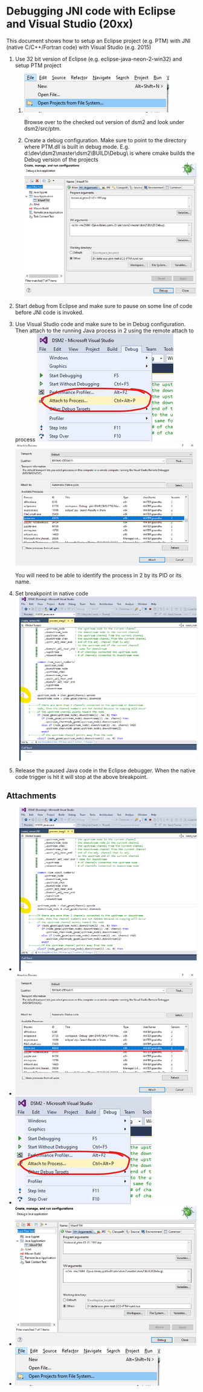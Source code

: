 # Debugging JNI code with Eclipse and Visual Studio (20xx)

This document shows how to setup an Eclipse project (e.g. PTM) with JNI
(native C/C++/Fortran code) with Visual Studio (e.g. 2015)

1. Use 32 bit version of Eclipse (e.g. eclipse-java-neon-2-win32) and
    setup PTM project
    1. ![image2020-11-10_13-14-39.png](../attachments/87228943/87228947.png)

        Browse over to the checked out version of dsm2 and look under
        dsm2/src/ptm.
    2. Create a debug configuration. Make sure to point to the
        directory where PTM.dll is built in debug mode. E.g.
        d:\dev\dsm2\master\dsm2\BUILD\Debug\\ is where cmake builds the
        Debug version of the projects
        ![image2020-11-10_13-16-30.png](../attachments/87228943/87228946.png)

2. Start debug from Eclipse and make sure to pause on some line of code
    before JNI code is invoked.

3. Use Visual Studio code and make sure to be in Debug configuration.
    Then attach to the running Java process in 2 using the remote attach
    to process
    ![image2020-11-10_13-22-32.png](../attachments/87228943/87228945.png)
    ![image2020-11-10_13-24-53.png](../attachments/87228943/87228944.png)

    You will need to be able to identify the process in 2 by its PID or
    its name.

4. Set breakpoint in native code
    ![image2020-11-10_13-26-14.png](../attachments/87228943/87228942.png)

5. Release the paused Java code in the Eclipse debugger. When the
    native code trigger is hit it will stop at the above breakpoint.

## Attachments

- ![image2020-11-10_13-26-14.png](../attachments/87228943/87228942.png)
- ![image2020-11-10_13-24-53.png](../attachments/87228943/87228944.png)
- ![image2020-11-10_13-22-32.png](../attachments/87228943/87228945.png)
- ![image2020-11-10_13-16-30.png](../attachments/87228943/87228946.png)
- ![image2020-11-10_13-14-39.png](../attachments/87228943/87228947.png)
